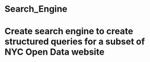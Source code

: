 # Search_Engine
# Create search engine to create structured queries for a subset of NYC Open Data website
